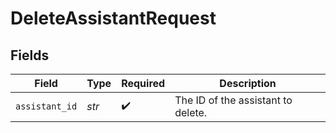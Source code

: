 # DeleteAssistantRequest


## Fields

| Field                              | Type                               | Required                           | Description                        |
| ---------------------------------- | ---------------------------------- | ---------------------------------- | ---------------------------------- |
| `assistant_id`                     | *str*                              | :heavy_check_mark:                 | The ID of the assistant to delete. |